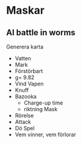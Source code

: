 # Maskar
AI battle in worms
----------
Generera karta
- Vatten 
- Mark
- Förstörbart
- g= 9.82
- Vind
Vapen
- Knuff
- Bazooka
    - Charge-up time
    - riktning
Mask
- Rörelse
- Attack
- Dö
Spel
- Vem vinner, vem förlorar
